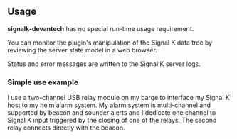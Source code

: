 ## Usage

__signalk-devantech__ has no special run-time usage requirement.

You can monitor the plugin's manipulation of the Signal K data tree by
reviewing the server state model in a web browser.

Status and error messages are written to the Signal K server logs.

### Simple use example

I use a two-channel USB relay module on my barge to interface my Signal K host
to my helm alarm system.
My alarm system is multi-channel and supported by beacon and sounder alerts
and I dedicate one channel to Signal K input triggered by the closing of one
of the relays.
The second relay connects directly with the beacon.

